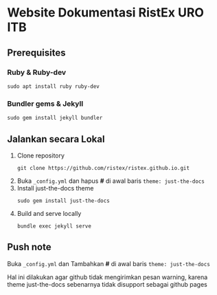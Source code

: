 # Website Dokumentasi RistEx URO ITB

## Prerequisites
### Ruby & Ruby-dev
```
sudo apt install ruby ruby-dev
```
### Bundler gems & Jekyll
```
sudo gem install jekyll bundler
```

## Jalankan secara Lokal
1. Clone repository
	```
	git clone https://github.com/ristex/ristex.github.io.git
	```
2. Buka `_config.yml` dan hapus **#** di awal baris `theme: just-the-docs`
3. Install just-the-docs theme
	```
	sudo gem install just-the-docs
	```
4. Build and serve locally
	```
	bundle exec jekyll serve
	```

## Push note
Buka `_config.yml` dan Tambahkan **#** di awal baris `theme: just-the-docs`

Hal ini dilakukan agar github tidak mengirimkan pesan warning, karena theme just-the-docs sebenarnya tidak disupport sebagai github pages
